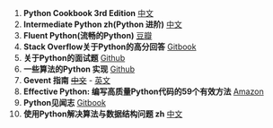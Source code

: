 1. **Python Cookbook 3rd Edition** [中文](http://python3-cookbook.readthedocs.io/zh_CN/latest/)
2. **Intermediate Python zh(Python 进阶)** [中文](https://eastlakeside.gitbooks.io/interpy-zh/)
3. **Fluent Python(流畅的Python)** [豆瓣](https://book.douban.com/subject/27028517/)
4. **Stack Overflow关于Python的高分回答** [Gitbook](https://taizilongxu.gitbooks.io/stackoverflow-about-python/)
5. **关于Python的面试题** [Github](https://github.com/taizilongxu/interview_python)
6. **一些算法的Python 实现** [Github](https://github.com/qiwsir/algorithm/blob/master/README.md)
7. **Gevent 指南** [~~中文~~](http://xlambda.com/gevent-tutorial/) - [英文](http://sdiehl.github.io/gevent-tutorial/)
8. **Effective Python: 编写高质量Python代码的59个有效方法** [Amazon](https://book.douban.com/subject/26709315/)
9. **Python见闻志** [Gitbook](https://www.gitbook.com/book/harveyqing/python-read-and-write/details)
10. **使用Python解决算法与数据结构问题 zh** [中文](https://facert.gitbooks.io/python-data-structure-cn/) 

